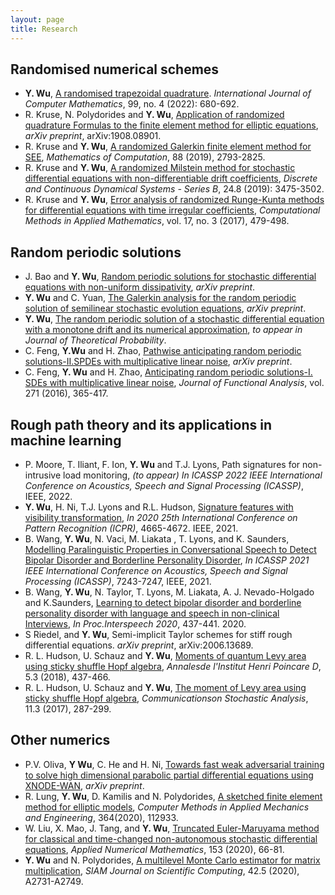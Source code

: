 ```yaml
---
layout: page
title: Research
---
```


## Randomised numerical schemes 
* **Y. Wu**, [A randomised trapezoidal quadrature](https://doi.org/10.1080/00207160.2021.1929194). *International Journal of Computer Mathematics*, 99, no. 4 (2022): 680-692.
* R. Kruse, N. Polydorides and **Y. Wu**, [Application of randomized quadrature Formulas to the finite element method for elliptic equations](https://arxiv.org/abs/1908.08901), *arXiv preprint*, arXiv:1908.08901.
* R. Kruse and **Y. Wu**, [A randomized Galerkin finite element method for SEE](https://doi.org/10.1090/mcom/3421), *Mathematics of Computation*, 88 (2019), 2793-2825.
* R. Kruse and **Y. Wu**, [A randomized Milstein method for stochastic differential equations with non-differentiable drift coefficients](https://doi.org/10.3934/dcdsb.2018253), *Discrete and Continuous Dynamical Systems - Series B*, 24.8 (2019): 3475-3502.
* R. Kruse and **Y. Wu**, [Error analysis of randomized Runge-Kunta methods for differential equations with time irregular coefficients](https://doi.org/10.1515/cmam-2016-0048), *Computational Methods in Applied Mathematics*, vol. 17, no. 3 (2017), 479-498.

## Random periodic solutions 
* J. Bao and **Y. Wu**, [Random periodic solutions for stochastic differential equations with non-uniform dissipativity](https://arxiv.org/abs/2202.09771), *arXiv preprint*.
* **Y. Wu** and C. Yuan, [The Galerkin analysis for the random periodic solution of semilinear stochastic evolution equations](https://arxiv.org/abs/2111.14118), *arXiv preprint*.
* **Y. Wu**, [The random periodic solution of a stochastic differential equation with a monotone drift and its numerical approximation](https://arxiv.org/abs/2105.13477), *to appear in Journal of Theoretical Probability*.
* C. Feng, **Y.Wu** and H. Zhao, [Pathwise anticipating random periodic solutions-II.SPDEs with multiplicative linear noise](https://arxiv.org/abs/1803.00503), *arXiv preprint*.
* C. Feng, **Y. Wu** and H. Zhao, [Anticipating random periodic solutions-I. SDEs with multiplicative linear noise](https://doi.org/10.1016/j.jfa.2016.04.027), *Journal of Functional Analysis*, vol. 271 (2016), 365-417.


## Rough path theory and its applications in machine learning
* P. Moore, T. Iliant, F. Ion, **Y. Wu** and T.J. Lyons, Path signatures for non-intrusive load monitoring, *(to appear) In ICASSP 2022 IEEE International Conference on Acoustics, Speech and Signal Processing (ICASSP)*, IEEE, 2022.
* **Y. Wu**, H. Ni, T.J. Lyons and R.L. Hudson, [Signature features with visibility transformation](https://doi.org/10.1109/ICPR48806.2021.9412642), *In 2020 25th International Conference on Pattern Recognition (ICPR)*, 4665-4672. IEEE, 2021.
* B. Wang, **Y. Wu**, N. Vaci, M. Liakata , T. Lyons, and K. Saunders, [Modelling Paralinguistic Properties in Conversational Speech to Detect Bipolar Disorder and Borderline Personality Disorder](https://doi.org/10.1109/ICASSP39728.2021.9413891), *In ICASSP 2021 IEEE International Conference on Acoustics, Speech and Signal Processing (ICASSP)*, 7243-7247, IEEE, 2021.
* B. Wang, **Y. Wu**, N. Taylor, T. Lyons, M. Liakata, A. J. Nevado-Holgado and K.Saunders, [Learning to detect bipolar disorder and borderline personality disorder with
language and speech in non-clinical Interviews](https://doi.org/10.21437/Interspeech.2020-3040), *In Proc.Interspeech 2020*, 437-441. 2020.
* S Riedel, and **Y. Wu**, Semi-implicit Taylor schemes for stiff rough differential equations. *arXiv preprint*, arXiv:2006.13689.
* R. L. Hudson, U. Schauz and **Y. Wu**, [Moments of quantum Levy area using sticky shuffle Hopf algebra](https://doi.org/10.4171/AIHPD/59), *Annalesde l'Institut Henri Poincare D*, 5.3 (2018), 437-466.
* R. L. Hudson, U. Schauz and **Y. Wu**, [The moment of Levy area using sticky shuffle Hopf algebra](https://doi.org/10.31390/cosa.11.3.02), *Communicationson Stochastic Analysis*, 11.3 (2017), 287-299.

## Other numerics
* P.V. Oliva, **Y Wu**, C. He and H. Ni, [Towards fast weak adversarial training to solve high dimensional parabolic partial differential equations using XNODE-WAN](https://arxiv.org/abs/2110.07812), *arXiv preprint*.
* R. Lung, **Y. Wu**, D. Kamilis and N. Polydorides, [A sketched finite element method for elliptic models](https://doi.org/10.1016/j.cma.2020.112933), *Computer Methods in Applied Mechanics and Engineering*, 364(2020), 112933.
* W. Liu, X. Mao, J. Tang, and **Y. Wu**, [Truncated Euler-Maruyama method for classical and time-changed non-autonomous stochastic differential equations](https://doi.org/10.1016/j.apnum.2020.02.007), *Applied Numerical Mathematics*, 153 (2020), 66-81.
* **Y. Wu** and N. Polydorides, [A multilevel Monte Carlo estimator for matrix multiplication](https://doi.org/10.1137/19M125604X), *SIAM Journal on Scientific Computing*, 42.5 (2020), A2731-A2749.
